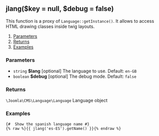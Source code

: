 ## jlang($key = null, $debug = false)

This function is a proxy of `Language::getInstance()`. It allows to access HTML drawing classes inside twig layouts.  

1. [Parameters](#parameters)
1. [Returns](#returns)
2. [Examples](#examples)

### Parameters <a id="parameters"></a>

* `string`   **$lang**   [optional] The language to use. Default: `en-GB`
* `boolean`  **$debug**  [optional] The debug mode. Default: `false`

### Returns <a id="returns"></a>

`\Joomla\CMS\Language\Language`  Language object

### Examples <a id="examples"></a>

```twig
{#  Show the spanish language name #}
{% raw %}{{ jlang('es-ES').getName() }}{% endraw %}
```
